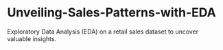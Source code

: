 # Unveiling-Sales-Patterns-with-EDA
Exploratory Data Analysis (EDA) on a retail sales dataset to uncover valuable insights.
